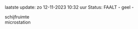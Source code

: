 laatste update: 
zo 12-11-2023 10:32   uur 
Status: FAALT - geel - 
<div class="service Y">schijfruimte</div><div class="service Y">microstation</div>